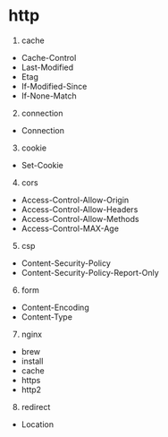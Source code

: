 # http

1. cache

- Cache-Control
- Last-Modified
- Etag
- If-Modified-Since
- If-None-Match

2. connection

- Connection

3. cookie

- Set-Cookie

4. cors

- Access-Control-Allow-Origin
- Access-Control-Allow-Headers
- Access-Control-Allow-Methods
- Access-Control-MAX-Age

5. csp

- Content-Security-Policy
- Content-Security-Policy-Report-Only

6. form

- Content-Encoding
- Content-Type

7. nginx

- brew
- install
- cache
- https
- http2

8. redirect

- Location
